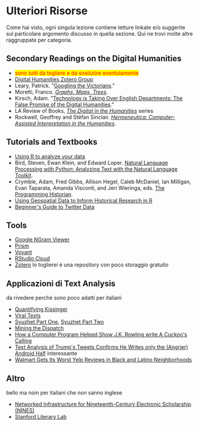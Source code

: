 # Ulteriori Risorse

Come hai visto, ogni singola lezione contiene letture linkate e/o suggerite sul particolare argomento discusso in quella sezione. Qui ne trovi molte altre raggruppate per categoria.

## Secondary Readings on the Digital Humanities

* <mark style="color:red;">sono tutti da togliere e da sostiutire eventulamente</mark>
* [Digital Humanities Zotero Group](https://www.zotero.org/groups/digital\_humanities/items)
* Leary, Patrick. "[Googling the Victorians](http://www.victorianresearch.org/googling.pdf)."
* Moretti, Franco. [_Graphs, Maps, Trees_](https://www.amazon.com/Graphs-Maps-Trees-Abstract-Literary/dp/1844671852)_._
* Kirsch, Adam. "[Technology is Taking Over English Departments: The False Promise of the Digital Humanities](https://newrepublic.com/article/117428/limits-digital-humanities-adam-kirsch)."
* LA Review of Books, [_The Digital in the Humanities_](https://lareviewofbooks.org/feature/the-digital-in-the-humanities) series
* Rockwell, Geoffrey and Stéfan Sinclair. [_Hermeneutica: Computer-Assisted Interpretation in the Humanities_](https://mitpress.mit.edu/books/hermeneutica).

## Tutorials and Textbooks

* [Using R to analyze your data](https://libguides.wustl.edu/c.php?g=385216\&p=2611930)
* Bird, Steven, Ewan Klein, and Edward Loper. [Natural Language Processing with Python: Analyzing Text with the Natural Language Toolkit](http://www.nltk.org/book/).
* Crymble, Adam, Fred Gibbs, Allison Hegel, Caleb McDaniel, Ian Milligan, Evan Taparata, Amanda Visconti, and Jeri Wieringa, eds. [The Programming Historian](http://programminghistorian.org).
* [Using Geospatial Data to Inform Historical Research in R](https://programminghistorian.org/en/lessons/geospatial-data-analysis)
* [Beginner's Guide to Twitter Data](https://programminghistorian.org/en/lessons/beginners-guide-to-twitter-data)

## Tools

* [Google NGram Viewer](https://books.google.com/ngrams)
* [Prism](https://prism.scholarslab.org)
* [Voyant](https://voyant-tools.org)
* [RStudio Cloud](https://rstudio.cloud)
* [Zotero](https://zotero.org) lo toglierei è una repository con poco storaggio gratuito

## Applicazioni di Text Analysis&#x20;

da rivedere perchè sono poco adatti per italiani

* [Quantifying Kissinger](https://blog.quantifyingkissinger.com)
* [Viral Texts](http://viraltexts.org)
* [Syuzhet Part One](http://www.matthewjockers.net/2015/02/02/syuzhet/), [Syuzhet Part Two](http://www.matthewjockers.net/2015/02/25/the-rest-of-the-story/)
* [Mining the Dispatch](http://dsl.richmond.edu/dispatch/pages/home)
* [How a Computer Program Helped Show J.K. Rowling write A Cuckoo's Calling](http://www.scientificamerican.com/article/how-a-computer-program-helped-show-jk-rowling-write-a-cuckoos-calling/)
* [Text Analysis of Trump's Tweets Confirms He Writes only the (Angrier) Android Half](http://varianceexplained.org/r/trump-tweets/) interessante
* [Walmart Gets Its Worst Yelp Reviews in Black and Latino Neighborhoods](http://www.citylab.com/work/2016/08/walmart-get-its-worst-yelp-reviews-in-black-and-latino-neighborhoods/497864/)

## Altro

bello ma noin per italiani che non sanno inglese

* [Networked Infrastructure for Nineteenth-Century Electronic Scholarship (NINES)](https://www.nines.org)
* [Stanford Literary Lab](http://litlab.stanford.edu)
